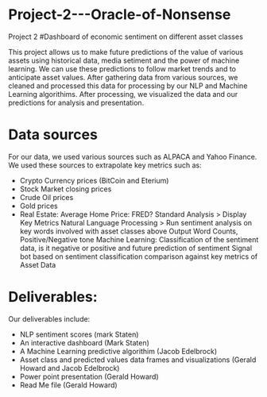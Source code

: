 # Project-2---Oracle-of-Nonsense
Project 2 
#Dashboard of economic sentiment on different asset classes

This project allows us to make future predictions of the value of various assets using historical data, media setiment and the power of machine learning. We can use these predictions to follow market trends and to anticipate asset values. After gathering data from various sources, we cleaned and processed this data for processing by our NLP and Machine Learning algorithims. After processing, we visualized the data and our predictions for analysis and presentation.  

#	Data sources
For our data, we used various sources such as ALPACA and Yahoo Finance. We used these sources to extrapolate key metrics such as:
-	Crypto Currency prices (BitCoin and Eterium) 
-	Stock Market closing prices
-	Crude Oil prices 
-	Gold prices 
-	Real Estate: Average Home Price: FRED?
Standard Analysis > Display Key Metrics 
Natural Language Processing > Run sentiment analysis on key words involved with asset classes above
	Output Word Counts, Positive/Negative tone
Machine Learning: Classification of the sentiment data, is it negative or positive and future prediction of sentiment
Signal bot based on sentiment classification comparison against key metrics of Asset Data 




# Deliverables:

Our deliverables include:
-	NLP sentiment scores (mark Staten)
-	An interactive dashboard (Mark Staten)
-	A Machine Learning predictive algorithim (Jacob Edelbrock)
-	Asset class and predicted values data frames and visualizations (Gerald Howard and Jacob Edelbrock)
-	Power point presentation (Gerald Howard)
-	Read Me file (Gerald Howard)









 

